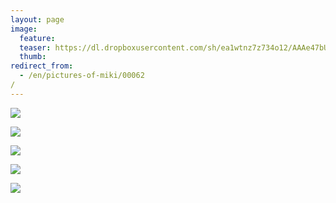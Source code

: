 ```yaml
---
layout: page
image:
  feature:
  teaser: https://dl.dropboxusercontent.com/sh/ea1wtnz7z734o12/AAAe47bUfCx4b4X5HMbbQ7Dfa/mikin-kuvat/2/DS28269-245px.jpg
  thumb:
redirect_from:
  - /en/pictures-of-miki/00062/
---
```


[![](https://dl.dropboxusercontent.com/sh/ea1wtnz7z734o12/AAAwjngJD1O9wyPeYl6HfMT3a/mikin-kuvat/2/DS28269-800px.jpg)](https://dl.dropboxusercontent.com/sh/ea1wtnz7z734o12/AAA4abisfNsPUuStTiDDDLLOa/mikin-kuvat/2/DS28269.jpg)

[![](https://dl.dropboxusercontent.com/sh/ea1wtnz7z734o12/AAAYgM9ESzkbWzjRGvQZ8C2Ba/mikin-kuvat/2/DS28274-800px.jpg)](https://dl.dropboxusercontent.com/sh/ea1wtnz7z734o12/AACOYIFpvQHvTKQ2Z0jxiLUHa/mikin-kuvat/2/DS28274.jpg)

[![](https://dl.dropboxusercontent.com/sh/ea1wtnz7z734o12/AACozgn0PPZp2LQEosyZ10upa/mikin-kuvat/2/DS28279-800px.jpg)](https://dl.dropboxusercontent.com/sh/ea1wtnz7z734o12/AABBTwuPcx6z8E_8MaJAJVvHa/mikin-kuvat/2/DS28279.jpg)

[![](https://dl.dropboxusercontent.com/sh/ea1wtnz7z734o12/AACW0QGq70TRFLaFnbSogzGea/mikin-kuvat/2/DS28286-800px.jpg)](https://dl.dropboxusercontent.com/sh/ea1wtnz7z734o12/AABjHBdh3OTJa2ygDVVRieUBa/mikin-kuvat/2/DS28286.jpg)

[![](https://dl.dropboxusercontent.com/sh/ea1wtnz7z734o12/AACuKAq5bTZL1L4kxS3ofuXaa/mikin-kuvat/2/DS28282-800px.jpg)](https://dl.dropboxusercontent.com/sh/ea1wtnz7z734o12/AAA73xlUjb-1g7nVyxy6_9VCa/mikin-kuvat/2/DS28282.jpg)
